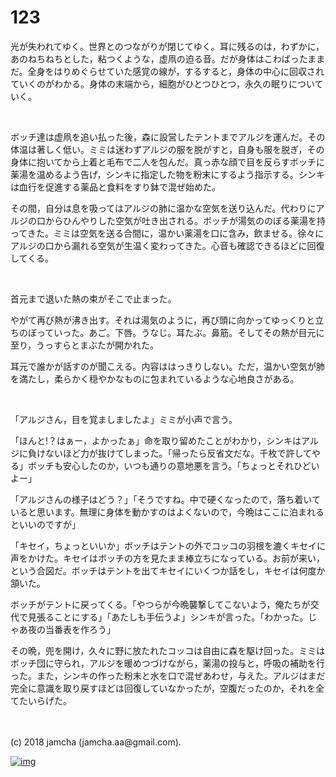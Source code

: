 # 123

光が失われてゆく。世界とのつながりが閉じてゆく。耳に残るのは，わずかに，あのねちねちとした，粘つくような，虚凧の迫る音。だが身体はこわばったままだ。全身をはりめぐらせていた感覚の線が，するすると，身体の中心に回収されていくのがわかる。身体の末端から，細胞がひとつひとつ，永久の眠りについていく。  

<br>  

ボッチ達は虚凧を追い払った後，森に設営したテントまでアルジを運んだ。その体温は著しく低い。ミミは迷わずアルジの服を脱がすと，自身も服を脱ぎ，その身体に抱いてから上着と毛布で二人を包んだ。真っ赤な顔で目を反らすボッチに薬湯を温めるよう告げ，シンキに指定した物を粉末にするよう指示する。シンキは血行を促進する薬品と食料をすり鉢で混ぜ始めた。  

その間，自分は息を吸ってはアルジの肺に温かな空気を送り込んだ。代わりにアルジの口からひんやりした空気が吐き出される。ボッチが湯気ののぼる薬湯を持ってきた。ミミは空気を送る合間に，温かい薬湯を口に含み，飲ませる。徐々にアルジの口から漏れる空気が生温く変わってきた。心音も確認できるほどに回復してくる。  

<br>  

首元まで退いた熱の束がそこで止まった。  

やがて再び熱が沸き出す。それは湯気のように，再び頭に向かってゆっくりと立ちのぼっていった。あご。下唇。うなじ。耳たぶ。鼻筋。そしてその熱が目元に至り，うっすらとまぶたが開かれた。  

耳元で誰かが話すのが聞こえる。内容ははっきりしない。ただ，温かい空気が肺を満たし，柔らかく穏やかなものに包まれているような心地良さがある。  

<br>  

「アルジさん，目を覚ましましたよ」ミミが小声で言う。  

「ほんと!？はぁー，よかったぁ」命を取り留めたことがわかり，シンキはアルジに負けないほど力が抜けてしまった。「帰ったら反省文だな。千枚で許してやる」ボッチも安心したのか，いつも通りの意地悪を言う。「ちょっとそれひどいよー」  

「アルジさんの様子はどう？」「そうですね。中で硬くなったので，落ち着いていると思います。無理に身体を動かすのはよくないので，今晩はここに泊まれるといいのですが」  

「キセイ，ちょっといいか」ボッチはテントの外でコッコの羽根を漉くキセイに声をかけた。キセイはボッチの方を見たまま棒立ちになっている。お前が来い，という合図だ。ボッチはテントを出てキセイにいくつか話をし，キセイは何度か頷いた。  

ボッチがテントに戻ってくる。「やつらが今晩襲撃してこないよう，俺たちが交代で見張ることにする」「あたしも手伝うよ」シンキが言った。「わかった。じゃあ夜の当番表を作ろう」  

その晩，兜を開け，久々に野に放たれたコッコは自由に森を駆け回った。ミミはボッチ団に守られ，アルジを暖めつづけながら，薬湯の投与と，呼吸の補助を行った。また，シンキの作った粉末と水を口で混ぜあわせ，与えた。アルジはまだ完全に意識を取り戻すほどは回復していなかったが，空腹だったのか，それを全てたいらげた。  

<br>  
<br>  
(c) 2018 jamcha (jamcha.aa@gmail.com).  

[![img](http://i.creativecommons.org/l/by-nc-sa/4.0/88x31.png)](http://creativecommons.org/licenses/by-nc-sa/4.0/deed)